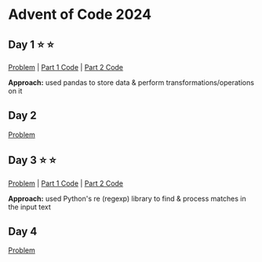 # Advent of Code 2024

## Day 1 :star: :star:
[Problem](https://adventofcode.com/2024/day/1) | [Part 1 Code](https://github.com/jddelaune/aoc2024/blob/main/day1p1.py) | [Part 2 Code](https://github.com/jddelaune/aoc2024/blob/main/day1p2.py)

**Approach:** used pandas to store data & perform transformations/operations on it

## Day 2
[Problem](https://adventofcode.com/2024/day/2)

## Day 3 :star: :star:
[Problem](https://adventofcode.com/2024/day/3) | [Part 1 Code](https://github.com/jddelaune/aoc2024/blob/main/day3p1.py) | [Part 2 Code](https://github.com/jddelaune/aoc2024/blob/main/day3p2.py)

**Approach:** used Python's re (regexp) library to find & process matches in the input text

## Day 4
[Problem](https://adventofcode.com/2024/day/4)